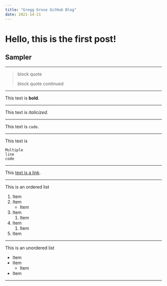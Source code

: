 ```yaml
---
title: "Gregg Grose GitHub Blog"
date: 2021-14-21
---
```


# Hello, this is the first post!

## Sampler

---
> block quote
> 
> block quote continued

---
This text is **bold**.

---
This text is *italicized*.

---
This text is `code`.

---
This text is 
```
Multiple
line
code
```

---
This [text is a link](https://github.com).

---
This is an ordered list
1. Item
2. Item
    + Item
3. Item
    1. Item
4. Item
    1. Item
6. Item

---
This is an unordered list
- Item
- Item
  + Item
- Item

---
